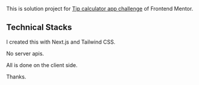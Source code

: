 This is solution project for [Tip calculator app challenge](https://www.frontendmentor.io/challenges/tip-calculator-app-ugJNGbJUX) of Frontend Mentor.

## Technical Stacks
I created this with Next.js and Tailwind CSS.

No server apis. 

All is done on the client side.

Thanks.